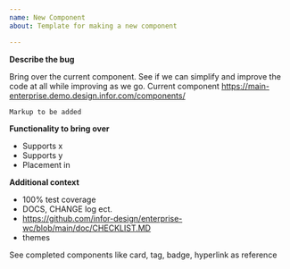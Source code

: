 ```yaml
---
name: New Component
about: Template for making a new component

---
```


**Describe the bug**

Bring over the current <component-name> component.  See if we can simplify and improve the code at all while improving as we go. Current <component-name>  component https://main-enterprise.demo.design.infor.com/components/<component-name> 

```
Markup to be added
```

**Functionality to bring over**
- Supports x
- Supports y
- Placement in

**Additional context**
- 100% test coverage
- DOCS, CHANGE log ect. 
- https://github.com/infor-design/enterprise-wc/blob/main/doc/CHECKLIST.MD
- themes 

See completed components like card, tag, badge, hyperlink as reference 
